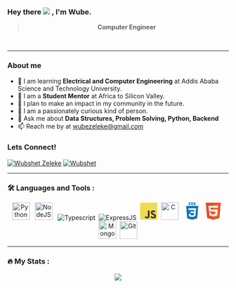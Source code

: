 ### Hey there <img src="https://media.giphy.com/media/hvRJCLFzcasrR4ia7z/giphy.gif" width="30px"/> , I'm Wube.  
> __<div align="center">Computer Engineer</div>__
<img src="https://komarev.com/ghpvc/?username=wubeZ&style=flat-square&color=blue" alt=""/>
<hr>

### About me
* 🌱 I am learning **Electrical and Computer Engineering** at Addis Ababa Science and Technology University. 
* 🌱 I am a **Student Mentor** at Africa to Silicon Valley.
* 🎯 I plan to make an impact in my community in the future.
* 💯️ I am a passionately curious kind of person.
* 💬 Ask me about **Data Structures, Problem Solving, Python, Backend**
* 📫 Reach me by at wubezeleke@gmail.com

<h3> Lets Connect!</h3>
<p align="left">
<a href="https://www.linkedin.com/in/wubshet-zeleke-1a6aa71a8" target="blank"><img align="center" src="https://cdn.jsdelivr.net/gh/devicons/devicon/icons/linkedin/linkedin-original.svg" title="Linkedin" alt="Wubshet Zeleke" height="30" width="40" /></a>
<a href="https://leetcode.com/Wubshet/" target="blank"><img align="center" src="https://upload.wikimedia.org/wikipedia/commons/a/ab/LeetCode_logo_white_no_text.svg" title="Leetcode" alt="Wubshet" height="30" width="40" /></a>
</p>
<hr>  
  
### :hammer_and_wrench: Languages and Tools :
<div align="center">
  <img src="https://cdn.jsdelivr.net/gh/devicons/devicon/icons/python/python-original.svg" title="Python" **alt="Python" width = "40" height = "40" /> &nbsp;
  <img src="https://cdn.jsdelivr.net/gh/devicons/devicon/icons/nodejs/nodejs-original.svg" title="NodeJS" **alt="NodeJS" width = "40" height = "40" /> &nbsp;
  <img src="https://cdn.jsdelivr.net/gh/devicons/devicon/icons/typescript/typescript-original.svg" title="Typescript" **alt="Typescript" width:"40" height= "40"/>&nbsp;        
  <img src="https://cdn.jsdelivr.net/gh/devicons/devicon/icons/express/express-original-wordmark.svg" title="ExpressJS" **alt="ExpressJS" width:"40" height= "40"/>&nbsp;
  <img src="https://github.com/devicons/devicon/blob/master/icons/javascript/javascript-original.svg" title="JavaScript" alt="JavaScript" width="40" height="40"/>&nbsp;
  <img src="https://cdn.jsdelivr.net/gh/devicons/devicon/icons/c/c-original.svg" title="C" **alt="C" width = "40" height = "40" /> &nbsp;
  <img src="https://github.com/devicons/devicon/blob/master/icons/css3/css3-plain-wordmark.svg"  title="CSS3" alt="CSS" width="40" height="40"/>&nbsp;
  <img src="https://github.com/devicons/devicon/blob/master/icons/html5/html5-original.svg" title="HTML5" alt="HTML" width="40" height="40"/>&nbsp;
  <img src="https://cdn.jsdelivr.net/gh/devicons/devicon/icons/mongodb/mongodb-plain-wordmark.svg" title="MongoDB" **alt="MongoDB" width="40" height="40"/>&nbsp;
  <img src="https://www.vectorlogo.zone/logos/git-scm/git-scm-icon.svg" title="Git" **alt="Git" width="40" height="40"/>
</div>
<hr>
  
### :fire: My Stats :
<div align="center" >
  <a  href="https://github.com/wubeZ">
    <img align="center" src="https://github-readme-stats.vercel.app/api?username=wubeZ&theme=blue-green" />
  </a>
</div> 
